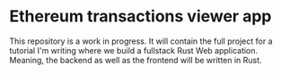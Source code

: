 # Ethereum transactions viewer app

This repository is a work in progress. It will contain the full project for a tutorial I'm writing where we build a fullstack Rust Web application. Meaning, the backend as well as the frontend will be written in Rust.